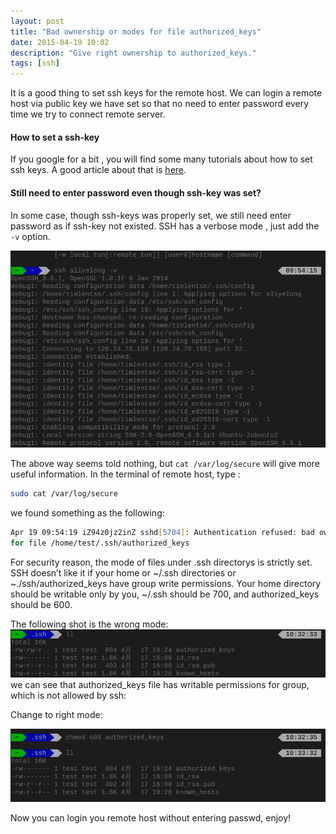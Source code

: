 ```yaml
---
layout: post
title: "Bad ownership or modes for file authorized_keys"
date: 2015-04-19 10:02
description: "Give right ownership to authorized_keys."
tags: [ssh]
---
```


It is a good thing to set ssh keys for the remote host. We can login a remote host via 
public key we have set so that no need to enter password every time we try to connect remote
server.

#### How to set a ssh-key
If you google for a bit , you will find some many tutorials about how to set ssh keys.
A good article about that is [here](https://www.digitalocean.com/community/tutorials/how-to-set-up-ssh-keys--2).


#### Still need to enter password even though ssh-key was set?

In some case, though ssh-keys was properly set, we still need enter password as if ssh-key not existed.
SSH has a verbose mode , just add the `-v` option.

![alt](/images/screenshot/ssh_keys_error/verbose-ssh.png)

The above way seems told nothing, but `cat /var/log/secure` will give more useful information.
In the terminal of remote host, type :

```zsh
sudo cat /var/log/secure  
```

we found something as the following:

```zsh
Apr 19 09:54:19 iZ94z0jz2inZ sshd[5704]: Authentication refused: bad ownership or modes 
for file /home/test/.ssh/authorized_keys
```

For security reason, the mode of files under .ssh directorys is strictly set. SSH doesn’t like it if your home or ~/.ssh directories
or ~./ssh/authorized_keys have group write permissions. Your home directory should be writable only by you, ~/.ssh should be 700, 
and authorized_keys should be 600.

The following shot is the wrong mode:
![alt](/images/screenshot/ssh_keys_error/wrong_mode.png)   
we can see that authorized_keys file has writable permissions for group, which is not allowed by ssh:

Change to right mode:

![alt](/images/screenshot/ssh_keys_error/right_mode.png)

Now you can login you remote host without entering  passwd, enjoy!



